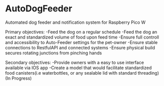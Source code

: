 # AutoDogFeeder
Automated dog feeder and notification system for Raspberry Pico W

Primary objectives: 
-Feed the dog on a regular schedule
-Feed the dog an exact and standardized volume of food upon feed time
-Ensure full controll and accessibility to Auto-Feeder settings for the pet-owner
-Ensure stable connections to RestfulAPI and connected systems
-Ensure physical build secures rotating junctions from pinching hands

Secondary objectives:
-Provide owners with a easy to use interface available via IOS app
-Create a model that would facilitate standardized food canisters(i.e waterbottles, or any sealable lid with standard threading) (In Progress)



